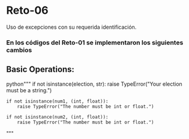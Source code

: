 # Reto-06
Uso de excepciones con su requerida identificación.

### En los códigos del Reto-01 se implementaron los siguientes cambios
## Basic Operations:

python"""
if not isinstance(election, str):
        raise TypeError("Your election must be a string.")
    
    if not isinstance(num1, (int, float)):
        raise TypeError("The number must be int or float.")
    
    if not isinstance(num2, (int, float)):
        raise TypeError("The number must be int or float.")
"""
